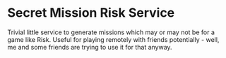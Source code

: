 # Secret Mission Risk Service

Trivial little service to generate missions which may or may not be for a game like Risk.  Useful for playing remotely with friends potentially - well, me and some friends are trying to use it for that anyway.


